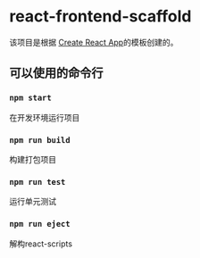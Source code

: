 # react-frontend-scaffold

该项目是根据 [Create React App](https://github.com/facebookincubator/create-react-app)的模板创建的。

## 可以使用的命令行

### `npm start` 

在开发环境运行项目

### `npm run build`

构建打包项目

### `npm run test`

运行单元测试

### `npm run eject`

解构react-scripts